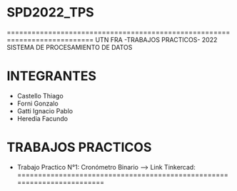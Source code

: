 # SPD2022_TPS
===========================================================================
 UTN FRA                  -TRABAJOS PRACTICOS-                        2022
                    SISTEMA DE PROCESAMIENTO DE DATOS
                                        
INTEGRANTES
===========
- Castello Thiago
- Forni Gonzalo
- Gatti Ignacio Pablo
- Heredia Facundo

TRABAJOS PRACTICOS
==================
- Trabajo Practico N°1: Cronómetro Binario
--> Link Tinkercad: 
========================================================================
